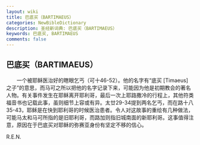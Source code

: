 ```yaml
---
layout: wiki
title: 巴底买（BARTIMAEUS）
categories: NewBibleDictionary
description: 圣经新词典: 巴底买（BARTIMAEUS）
keywords: 巴底买, BARTIMAEUS
comments: false
---
```


## 巴底买（BARTIMAEUS）

　　一个被耶稣医治好的瞎眼乞丐（可十46-52）。他的名字有“底买 [Timaeus] 之子”的意思，而马可之所以把他的名字记录下来，可能因为他是初期教会的著名人物。有关事件发生在耶稣离开耶利哥，最后一次上耶路撒冷的行程上，其他符类福音书也记载此事，虽则细节上容或有异。太廿29-34提到两名乞丐，而在路十八35-43，耶稣是在快到耶利哥的时候医治患者。令人对这故事的重绘有几种做法，可能马太和马可所指的是旧耶利哥，而路加则指旧城南面的新耶利哥。这事值得注意，原因在于巴底买对耶稣的弥赛亚身份有坚定不移的信心。

R.E.N.






